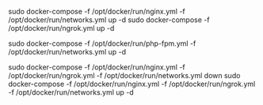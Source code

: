 sudo docker-compose -f /opt/docker/run/nginx.yml -f /opt/docker/run/networks.yml up -d
sudo docker-compose -f /opt/docker/run/ngrok.yml up -d

sudo docker-compose -f /opt/docker/run/php-fpm.yml -f /opt/docker/run/networks.yml up -d

sudo docker-compose -f /opt/docker/run/nginx.yml -f /opt/docker/run/ngrok.yml -f /opt/docker/run/networks.yml down
sudo docker-compose -f /opt/docker/run/nginx.yml -f /opt/docker/run/ngrok.yml -f /opt/docker/run/networks.yml up -d
